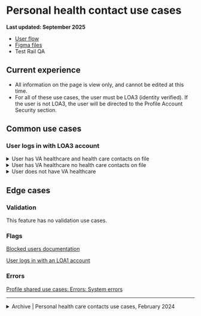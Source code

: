 # Personal health contact use cases

**Last updated: September 2025**

- [User flow](https://app.mural.co/t/departmentofveteransaffairs9999/m/departmentofveteransaffairs9999/1756911325760/5b757400a51d0bbe97304ec3f13d4091456f7c94?wid=0-1756911328095&outline=open)
- [Figma files](https://www.figma.com/design/uYMdNtQnrzq7OiDl0rPF9k/Profile---Personal-health-care-contacts?node-id=2549-19884&t=y33CVFstkBkJpcih-1)
- Test Rail QA


## Current experience
- All information on the page is view only, and cannot be edited at this time.
- For all of these use cases, the user must be LOA3 (identity verified). If the user is not LOA3, the user will be directed to the Profile Account Security section.


## Common use cases
### User logs in with LOA3 account

<details><summary>User has VA healthcare and health care contacts on file</summary>

- **Use case:** User can see up to 2 Emergency contacts and 2 Next of kin contacts.
- **Status code:** 200
- **Format:** See designs
- [Link to designs](https://www.figma.com/design/uYMdNtQnrzq7OiDl0rPF9k/Profile---Personal-health-care-contacts?node-id=2549-25121&t=y33CVFstkBkJpcih-1)
- **Content:** See designs
 
</details>


<details><summary>User has VA healthcare no health care contacts on file</summary>

- **Use case:** User receives a message informing them they have no Emergency contacts or Next of kin on file and how to add them.
- **Status code:** 200
- **Format:** See designs
- [Link to designs](https://www.figma.com/design/uYMdNtQnrzq7OiDl0rPF9k/Profile---Personal-health-care-contacts?node-id=2549-31352&t=y33CVFstkBkJpcih-1)
- **Content:** See designs
 
</details>


<details><summary>User does not have VA healthcare</summary>

- **Use case:** User receives a message informing them they do not have VA healthcare and how to fix it if it's an error.
- **Status code:** 200
- **Format:** See designs
- [Link to designs](https://www.figma.com/design/uYMdNtQnrzq7OiDl0rPF9k/Profile---Personal-health-care-contacts?node-id=2549-31576&t=y33CVFstkBkJpcih-1)
- **Content:** See designs
 
</details>


## Edge cases

### Validation
This feature has no validation use cases.

### Flags
[Blocked users documentation](https://github.com/department-of-veterans-affairs/va.gov-team/blob/master/products/identity-personalization/profile/use-cases/blocked-account.md)

[User logs in with an LOA1 account](https://github.com/department-of-veterans-affairs/va.gov-team/blob/master/products/identity-personalization/profile/use-cases/loa1-user.md)

### Errors
[Profile shared use cases: Errors: System errors](https://github.com/department-of-veterans-affairs/va.gov-team/blob/master/products/identity-personalization/profile/use-cases/profile-shared-use-cases.md#system-errors)

-------

<details><summary>Archive | Personal health care contacts use cases, February 2024</summary>
  
# Personal health contact use cases

**Last updated:** February 15, 2024 (updating link to LOA1 use cases)

For all of these use cases, the user must be LOA3 (identity verified). If the user is not LOA3, the only thing they can access in profile is the Account Security section.

## Common use cases
### User logs in with LOA1 account
- [User logs in with a LOA1 account](https://github.com/department-of-veterans-affairs/va.gov-team/blob/master/products/identity-personalization/profile/use-cases/loa1-user.md)

### User logs in with LOA3 account
- [User logs in with a LOA3 account to view Next of Kin / Emergency Contact info](https://www.sketch.com/s/99bac82d-4c95-4d4c-9587-2a931ed464de)
- [User logs in with a LOA3 account to edit Next of Kin / Emergency Contact info (v2 feature not yet implemented)](https://www.sketch.com/s/99bac82d-4c95-4d4c-9587-2a931ed464de)

## Edge cases

### Flags
There are no direct flags associated with this feature. However indirectly, if a user's account is flagged they will be unable to see this section of the profile. [For more details on blocking see the account security FE documentation](https://github.com/department-of-veterans-affairs/va.gov-team-sensitive/blob/master/products/identity-personalization/profile/account_security/frontend_documentation.md#fiduciary-flag--blocked-profile-logic).

### Validation
There are no validation use cases for this feature.

### System
- [Something has gone wrong and VA.gov can’t display any personal information](https://github.com/department-of-veterans-affairs/va.gov-team/blob/master/products/identity-personalization/profile/personal-information/use-cases/system-cant-display-personal-info.md)
- [Something has gone wrong and VA.gov can't display legal name and/or disability rating](https://github.com/department-of-veterans-affairs/va.gov-team/blob/master/products/identity-personalization/profile/personal-information/use-cases/system-cant-display-disability-rating-or-legal-name.md)

## Flow diagrams
- tbd sketch file location has user flow

</details>
